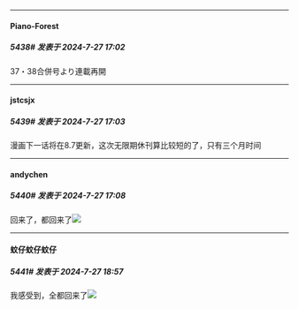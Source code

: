 ﻿
*****

####  Piano-Forest  
##### 5438#       发表于 2024-7-27 17:02

37・38合併号より連載再開

*****

####  jstcsjx  
##### 5439#       发表于 2024-7-27 17:03

漫画下一话将在8.7更新，这次无限期休刊算比较短的了，只有三个月时间


*****

####  andychen  
##### 5440#       发表于 2024-7-27 17:08

回来了，都回来了<img src="https://static.saraba1st.com/image/smiley/face2017/036.png" referrerpolicy="no-referrer">


*****

####  蚊仔蚊仔蚊仔  
##### 5441#       发表于 2024-7-27 18:57

我感受到，全都回来了<img src="https://static.saraba1st.com/image/smiley/carton2017/430.png" referrerpolicy="no-referrer">

